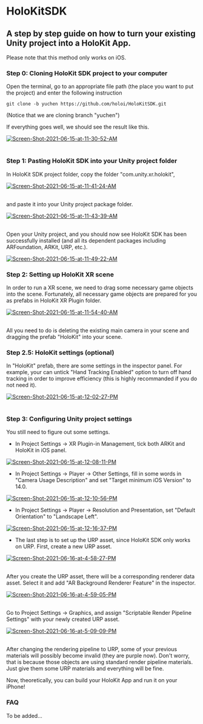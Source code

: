 # HoloKitSDK

## A step by step guide on how to turn your existing Unity project into a HoloKit App.

Please note that this method only works on iOS.

### Step 0: Cloning HoloKit SDK project to your computer

Open the terminal, go to an appropriate file path (the place you want to put the project) and enter the following instruction

```
git clone -b yuchen https://github.com/holoi/HoloKitSDK.git
```
(Notice that we are cloning branch "yuchen")

If everything goes well, we should see the result like this.

<a href="https://ibb.co/BGLsjjy"><img src="https://i.ibb.co/HC7gYYt/Screen-Shot-2021-06-15-at-11-30-52-AM.png" alt="Screen-Shot-2021-06-15-at-11-30-52-AM" border="0"></a><br /><a target='_blank' href='https://imgbb.com/'></a><br />


### Step 1: Pasting HoloKit SDK into your Unity project folder

In HoloKit SDK project folder, copy the folder "com.unity.xr.holokit",

<a href="https://ibb.co/Jz5Q5bz"><img src="https://i.ibb.co/HrndnMr/Screen-Shot-2021-06-15-at-11-41-24-AM.png" alt="Screen-Shot-2021-06-15-at-11-41-24-AM" border="0"></a><br /><a target='_blank' href='https://imgbb.com/'></a><br />

and paste it into your Unity project package folder.

<a href="https://ibb.co/h888Mqf"><img src="https://i.ibb.co/ysssR3S/Screen-Shot-2021-06-15-at-11-43-39-AM.png" alt="Screen-Shot-2021-06-15-at-11-43-39-AM" border="0"></a><br /><a target='_blank' href='https://imgbb.com/'></a><br />

Open your Unity project, and you should now see HoloKit SDK has been successfully installed (and all its dependent packages including ARFoundation, ARKit, URP, etc.).

<a href="https://ibb.co/b7CDQCW"><img src="https://i.ibb.co/N7JbtJV/Screen-Shot-2021-06-15-at-11-49-22-AM.png" alt="Screen-Shot-2021-06-15-at-11-49-22-AM" border="0"></a>

### Step 2: Setting up HoloKit XR scene

In order to run a XR scene, we need to drag some necessary game objects into the scene. Fortunately, all necessary game objects are prepared for you as prefabs in HoloKit XR Plugin folder.

<a href="https://ibb.co/PTDsr3n"><img src="https://i.ibb.co/VHw0LrZ/Screen-Shot-2021-06-15-at-11-54-40-AM.png" alt="Screen-Shot-2021-06-15-at-11-54-40-AM" border="0"></a><br /><a target='_blank' href='https://imgbb.com/'></a><br />

All you need to do is deleting the existing main camera in your scene and dragging the prefab "HoloKit" into your scene.

### Step 2.5: HoloKit settings (optional)

In "HoloKit" prefab, there are some settings in the inspector panel. For example, your can untick "Hand Tracking Enabled" option to turn off hand tracking in order to improve efficiency (this is highly recommanded if you do not need it).

<a href="https://ibb.co/zxrnWCQ"><img src="https://i.ibb.co/3d7r5V4/Screen-Shot-2021-06-15-at-12-02-27-PM.png" alt="Screen-Shot-2021-06-15-at-12-02-27-PM" border="0"></a><br /><a target='_blank' href='https://imgbb.com/'></a><br />

### Step 3: Configuring Unity project settings

You still need to figure out some settings.

* In Project Settings -> XR Plugin-in Management, tick both ARKit and HoloKit in iOS panel.

<a href="https://ibb.co/vhB9nHw"><img src="https://i.ibb.co/C6tLGz1/Screen-Shot-2021-06-15-at-12-08-11-PM.png" alt="Screen-Shot-2021-06-15-at-12-08-11-PM" border="0"></a>

* In Project Settings -> Player -> Other Settings, fill in some words in "Camera Usage Description" and set "Target minimum iOS Version" to 14.0.

<a href="https://ibb.co/BZrX5qs"><img src="https://i.ibb.co/tsx7T8C/Screen-Shot-2021-06-15-at-12-10-56-PM.png" alt="Screen-Shot-2021-06-15-at-12-10-56-PM" border="0"></a>

* In Project Settings -> Player -> Resolution and Presentation, set "Default Orientation" to "Landscape Left".

<a href="https://ibb.co/tc03kNH"><img src="https://i.ibb.co/ft3QBKX/Screen-Shot-2021-06-15-at-12-16-37-PM.png" alt="Screen-Shot-2021-06-15-at-12-16-37-PM" border="0"></a>

* The last step is to set up the URP asset, since HoloKit SDK only works on URP. First, create a new URP asset.

<a href="https://ibb.co/RTYRBv0"><img src="https://i.ibb.co/PGFq9mh/Screen-Shot-2021-06-16-at-4-58-27-PM.png" alt="Screen-Shot-2021-06-16-at-4-58-27-PM" border="0"></a><br /><a target='_blank' href='https://nonprofitlight.com/me/calais/washington-county-emergency-medical-services-authority'></a><br />

After you create the URP asset, there will be a corresponding renderer data asset. Select it and add "AR Background Renderer Feature" in the inspector.

<a href="https://ibb.co/17Jc96V"><img src="https://i.ibb.co/LYhKC5w/Screen-Shot-2021-06-16-at-4-59-05-PM.png" alt="Screen-Shot-2021-06-16-at-4-59-05-PM" border="0"></a><br /><a target='_blank' href='https://nonprofitlight.com/me/calais/washington-county-emergency-medical-services-authority'></a><br />

Go to Project Settings -> Graphics, and assign "Scriptable Render Pipeline Settings" with your newly created URP asset.

<a href="https://ibb.co/68p6V1B"><img src="https://i.ibb.co/r3LnTcs/Screen-Shot-2021-06-16-at-5-09-09-PM.png" alt="Screen-Shot-2021-06-16-at-5-09-09-PM" border="0"></a><br /><a target='_blank' href='https://nonprofitlight.com/me/calais/washington-county-emergency-medical-services-authority'></a><br />

After changing the rendering pipeline to URP, some of your previous materials will possibly become invalid (they are purple now). Don't worry, that is because those objects are using standard render pipeline materials. Just give them some URP materials and everything will be fine.

Now, theoretically, you can build your HoloKit App and run it on your iPhone!

### FAQ

To be added...
